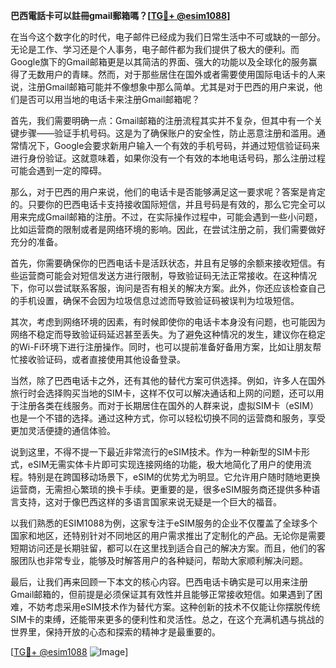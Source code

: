 **巴西電話卡可以註冊gmail郵箱嗎？[[TG💪+ @esim1088](https://t.me/s/esim1088)]**

在当今这个数字化的时代，电子邮件已经成为我们日常生活中不可或缺的一部分。无论是工作、学习还是个人事务，电子邮件都为我们提供了极大的便利。而Google旗下的Gmail邮箱更是以其简洁的界面、强大的功能以及全球化的服务赢得了无数用户的青睐。然而，对于那些居住在国外或者需要使用国际电话卡的人来说，注册Gmail邮箱可能并不像想象中那么简单。尤其是对于巴西的用户来说，他们是否可以用当地的电话卡来注册Gmail邮箱呢？

首先，我们需要明确一点：Gmail邮箱的注册流程其实并不复杂，但其中有一个关键步骤——验证手机号码。这是为了确保账户的安全性，防止恶意注册和滥用。通常情况下，Google会要求新用户输入一个有效的手机号码，并通过短信验证码来进行身份验证。这就意味着，如果你没有一个有效的本地电话号码，那么注册过程可能会遇到一定的障碍。

那么，对于巴西的用户来说，他们的电话卡是否能够满足这一要求呢？答案是肯定的。只要你的巴西电话卡支持接收国际短信，并且号码是有效的，那么它完全可以用来完成Gmail邮箱的注册。不过，在实际操作过程中，可能会遇到一些小问题，比如运营商的限制或者是网络环境的影响。因此，在尝试注册之前，我们需要做好充分的准备。

首先，你需要确保你的巴西电话卡是活跃状态，并且有足够的余额来接收短信。有些运营商可能会对短信发送方进行限制，导致验证码无法正常接收。在这种情况下，你可以尝试联系客服，询问是否有相关的解决方案。此外，你还应该检查自己的手机设置，确保不会因为垃圾信息过滤而导致验证码被误判为垃圾短信。

其次，考虑到网络环境的因素，有时候即使你的电话卡本身没有问题，也可能因为网络不稳定而导致验证码延迟甚至丢失。为了避免这种情况的发生，建议你在稳定的Wi-Fi环境下进行注册操作。同时，也可以提前准备好备用方案，比如让朋友帮忙接收验证码，或者直接使用其他设备登录。

当然，除了巴西电话卡之外，还有其他的替代方案可供选择。例如，许多人在国外旅行时会选择购买当地的SIM卡，这样不仅可以解决通话和上网的问题，还可以用于注册各类在线服务。而对于长期居住在国外的人群来说，虚拟SIM卡（eSIM）也是一个不错的选择。通过这种方式，你可以轻松切换不同的运营商和服务，享受更加灵活便捷的通信体验。

说到这里，不得不提一下最近非常流行的eSIM技术。作为一种新型的SIM卡形式，eSIM无需实体卡片即可实现连接网络的功能，极大地简化了用户的使用流程。特别是在跨国移动场景下，eSIM的优势尤为明显。它允许用户随时随地更换运营商，无需担心繁琐的换卡手续。更重要的是，很多eSIM服务商还提供多种语言支持，这对于像巴西这样的多语言国家来说无疑是一个巨大的福音。

以我们熟悉的ESIM1088为例，这家专注于eSIM服务的企业不仅覆盖了全球多个国家和地区，还特别针对不同地区的用户需求推出了定制化的产品。无论你是需要短期访问还是长期驻留，都可以在这里找到适合自己的解决方案。而且，他们的客服团队也非常专业，能够及时解答用户的各种疑问，帮助大家顺利解决问题。

最后，让我们再来回顾一下本文的核心内容。巴西电话卡确实是可以用来注册Gmail邮箱的，但前提是必须保证其有效性并且能够正常接收短信。如果遇到了困难，不妨考虑采用eSIM技术作为替代方案。这种创新的技术不仅能让你摆脱传统SIM卡的束缚，还能带来更多的便利性和灵活性。总之，在这个充满机遇与挑战的世界里，保持开放的心态和探索的精神才是最重要的。

[[TG💪+ @esim1088](https://t.me/s/esim1088) ![Image](https://i.postimg.cc/4NQfJmqS/Snipaste-2025-05-13-00-14-12.png)]
